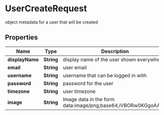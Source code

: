 

# UserCreateRequest

object metadata for a user that will be created

## Properties

| Name | Type | Description | Notes |
|------------ | ------------- | ------------- | -------------|
|**displayName** | **String** | display name of the user shown everywhere |  [optional] |
|**email** | **String** | user email |  |
|**username** | **String** | username that can be logged in with |  |
|**password** | **String** | password for the user |  |
|**timezone** | **String** | user timezone |  [optional] |
|**image** | **String** | Image data in the form data:image/png;base64,iVBORw0KGgoAAAA |  [optional] |



